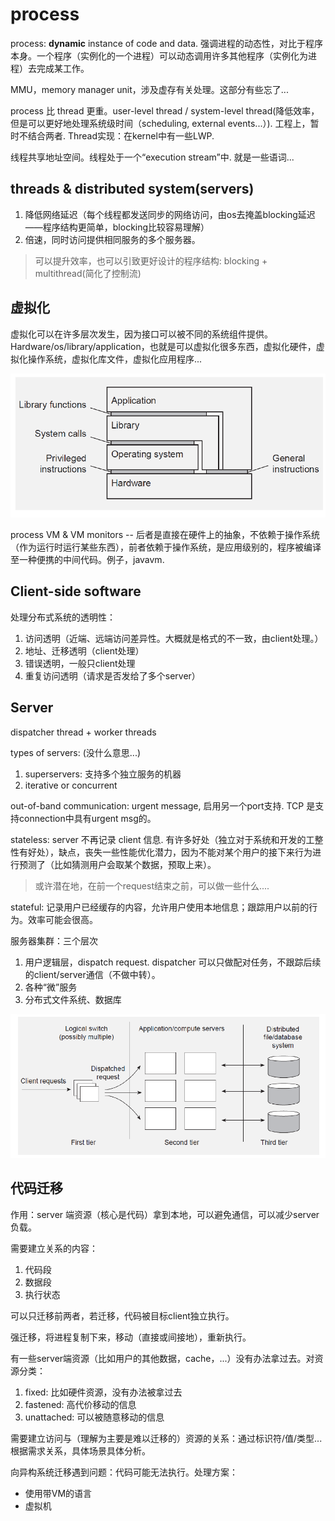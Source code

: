 # process

process: **dynamic** instance of code and data. 强调进程的动态性，对比于程序本身。一个程序（实例化的一个进程）可以动态调用许多其他程序（实例化为进程）去完成某工作。

MMU，memory manager unit，涉及虚存有关处理。这部分有些忘了...

process 比 thread 更重。user-level thread / system-level thread(降低效率，但是可以更好地处理系统级时间（scheduling, external events...）). 工程上，暂时不结合两者. Thread实现：在kernel中有一些LWP. 

线程共享地址空间。线程处于一个“execution stream”中. 就是一些语词...

## threads & distributed system(servers)

1. 降低网络延迟（每个线程都发送同步的网络访问，由os去掩盖blocking延迟——程序结构更简单，blocking比较容易理解）
2. 倍速，同时访问提供相同服务的多个服务器。

> 可以提升效率，也可以引致更好设计的程序结构: blocking + multithread(简化了控制流)

## 虚拟化 

虚拟化可以在许多层次发生，因为接口可以被不同的系统组件提供。Hardware/os/library/application，也就是可以虚拟化很多东西，虚拟化硬件，虚拟化操作系统，虚拟化库文件，虚拟化应用程序... 

![](pics/3_vm.png)

process VM & VM monitors -- 后者是直接在硬件上的抽象，不依赖于操作系统（作为运行时运行某些东西），前者依赖于操作系统，是应用级别的，程序被编译至一种便携的中间代码。例子，javavm.

## Client-side software

处理分布式系统的透明性：
1. 访问透明（近端、远端访问差异性。大概就是格式的不一致，由client处理。）
2. 地址、迁移透明（client处理）
3. 错误透明，一般只client处理
4. 重复访问透明（请求是否发给了多个server）

## Server

dispatcher thread + worker threads

types of servers: (没什么意思...) 
1. superservers: 支持多个独立服务的机器
2. iterative or concurrent

out-of-band communication: urgent message, 启用另一个port支持. TCP 是支持connection中具有urgent msg的。

stateless: server 不再记录 client 信息. 有许多好处（独立对于系统和开发的工整性有好处），缺点，丧失一些性能优化潜力，因为不能对某个用户的接下来行为进行预测了（比如猜测用户会取某个数据，预取上来）。

> 或许潜在地，在前一个request结束之前，可以做一些什么....

stateful: 记录用户已经缓存的内容，允许用户使用本地信息；跟踪用户以前的行为。效率可能会很高。

服务器集群：三个层次
1. 用户逻辑层，dispatch request. dispatcher 可以只做配对任务，不跟踪后续的client/server通信（不做中转）。
2. 各种“微”服务
3. 分布式文件系统、数据库

![](pics/3_server_clusters_tiers.png)

## 代码迁移

作用：server 端资源（核心是代码）拿到本地，可以避免通信，可以减少server负载。

需要建立关系的内容：
1. 代码段
2. 数据段
3. 执行状态

可以只迁移前两者，若迁移，代码被目标client独立执行。

强迁移，将进程复制下来，移动（直接或间接地），重新执行。

有一些server端资源（比如用户的其他数据，cache，...）没有办法拿过去。对资源分类：
1. fixed: 比如硬件资源，没有办法被拿过去
2. fastened: 高代价移动的信息
3. unattached: 可以被随意移动的信息

需要建立访问与（理解为主要是难以迁移的）资源的关系：通过标识符/值/类型... 根据需求关系，具体场景具体分析。

向异构系统迁移遇到问题：代码可能无法执行。处理方案：
- 使用带VM的语言
- 虚拟机